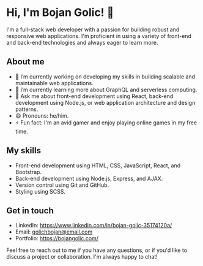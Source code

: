 # Hi, I'm Bojan Golic! 👋

I'm a full-stack web developer with a passion for building robust and responsive web applications. I'm proficient in using a variety of front-end and back-end technologies and always eager to learn more.

## About me

- 🔭 I’m currently working on developing my skills in building scalable and maintainable web applications.
- 🌱 I’m currently learning more about GraphQL and serverless computing.
- 💬 Ask me about front-end development using React, back-end development using Node.js, or web application architecture and design patterns.
- 😄 Pronouns: he/him.
- ⚡ Fun fact: I'm an avid gamer and enjoy playing online games in my free time.

## My skills

- Front-end development using HTML, CSS, JavaScript, React, and Bootstrap.
- Back-end development using Node.js, Express, and AJAX.
- Version control using Git and GitHub.
- Styling using SCSS.

## Get in touch

- LinkedIn: https://www.linkedin.com/in/bojan-golic-35174120a/
- Email: golichbojan@email.com
- Portfolio: https://bojangolic.com/

Feel free to reach out to me if you have any questions, or if you'd like to discuss a project or collaboration. I'm always happy to chat!
